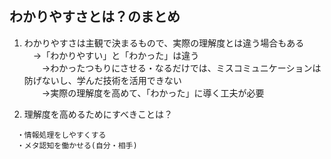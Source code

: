 ## わかりやすさとは？のまとめ
1. わかりやすさは主観で決まるもので、実際の理解度とは違う場合もある		
　→「わかりやすい」と「わかった」は違う		
　　→わかったつもりにさせる・なるだけでは、ミスコミュニケーションは防げないし、学んだ技術を活用できない  
　　→実際の理解度を高めて、「わかった」に導く工夫が必要

2. 理解度を高めるためにすべきことは？
```
　・情報処理をしやすくする  
　・メタ認知を働かせる(自分・相手)
```
